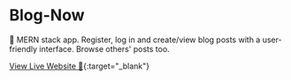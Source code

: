 # Blog-Now

📝 MERN stack app. Register, log in and create/view blog posts with a user-friendly interface. Browse others' posts too.

[View Live Website 👀](https://blogrightnow.netlify.app/){:target="_blank"}
